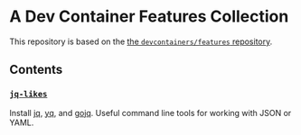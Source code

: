 # A Dev Container Features Collection

This repository is based on the [the `devcontainers/features` repository](https://github.com/devcontainers/features).

## Contents

### [`jq-likes`](src/jq-likes/README.md)

Install [jq](https://stedolan.github.io/jq/),
[yq](https://github.com/mikefarah/yq), and [gojq](https://github.com/itchyny/gojq).
Useful command line tools for working with JSON or YAML.
